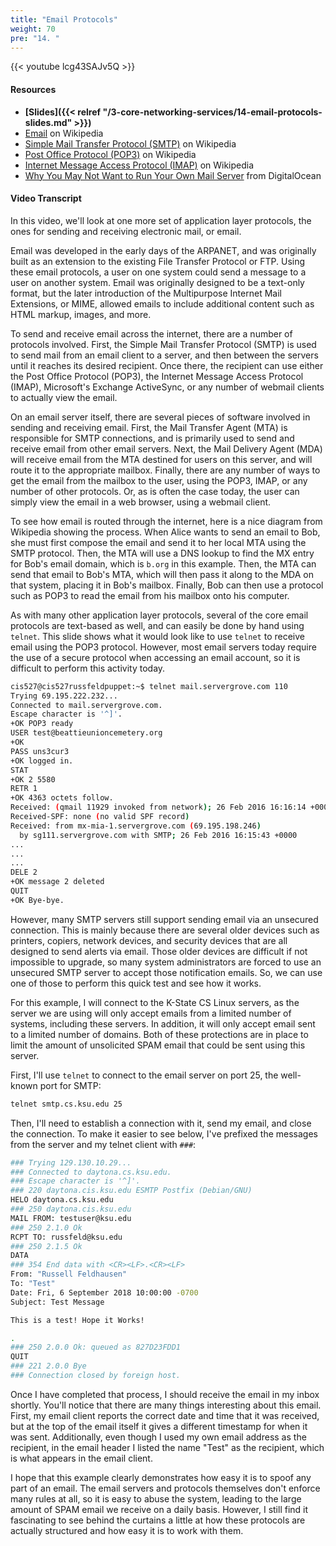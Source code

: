 ```yaml
---
title: "Email Protocols"
weight: 70
pre: "14. "
---
```


{{< youtube lcg43SAJv5Q >}}

#### Resources

* **[Slides]({{< relref "/3-core-networking-services/14-email-protocols-slides.md" >}})**
* [Email](https://en.wikipedia.org/wiki/Email) on Wikipedia
* [Simple Mail Transfer Protocol (SMTP)](https://en.wikipedia.org/wiki/Simple_Mail_Transfer_Protocol) on Wikipedia
* [Post Office Protocol (POP3)](https://en.wikipedia.org/wiki/Post_Office_Protocol) on Wikipedia
* [Internet Message Access Protocol (IMAP)](https://en.wikipedia.org/wiki/Internet_Message_Access_Protocol) on Wikipedia
* [Why You May Not Want to Run Your Own Mail Server](https://www.digitalocean.com/community/tutorials/why-you-may-not-want-to-run-your-own-mail-server) from DigitalOcean

#### Video Transcript

In this video, we'll look at one more set of application layer protocols, the ones for sending and receiving electronic mail, or email.

Email was developed in the early days of the ARPANET, and was originally built as an extension to the existing File Transfer Protocol or FTP. Using these email protocols, a user on one system could send a message to a user on another system. Email was originally designed to be a text-only format, but the later introduction of the Multipurpose Internet Mail Extensions, or MIME, allowed emails to include additional content such as HTML markup, images, and more.

To send and receive email across the internet, there are a number of protocols involved. First, the Simple Mail Transfer Protocol (SMTP) is used to send mail from an email client to a server, and then between the servers until it reaches its desired recipient. Once there, the recipient can use either the Post Office Protocol (POP3), the Internet Message Access Protocol (IMAP), Microsoft's Exchange ActiveSync, or any number of webmail clients to actually view the email.

On an email server itself, there are several pieces of software involved in sending and receiving email. First, the Mail Transfer Agent (MTA) is responsible for SMTP connections, and is primarily used to send and receive email from other email servers. Next, the Mail Delivery Agent (MDA) will receive email from the MTA destined for users on this server, and will route it to the appropriate mailbox. Finally, there are any number of ways to get the email from the mailbox to the user, using the POP3, IMAP, or any number of other protocols. Or, as is often the case today, the user can simply view the email in a web browser, using a webmail client.

To see how email is routed through the internet, here is a nice diagram from Wikipedia showing the process. When Alice wants to send an email to Bob, she must first compose the email and send it to her local MTA using the SMTP protocol. Then, the MTA will use a DNS lookup to find the MX entry for Bob's email domain, which is `b.org` in this example. Then, the MTA can send that email to Bob's MTA, which will then pass it along to the MDA on that system, placing it in Bob's mailbox. Finally, Bob can then use a protocol such as POP3 to read the email from his mailbox onto his computer.

As with many other application layer protocols, several of the core email protocols are text-based as well, and can easily be done by hand using `telnet`. This slide shows what it would look like to use `telnet` to receive email using the POP3 protocol. However, most email servers today require the use of a secure protocol when accessing an email account, so it is difficult to perform this activity today.

```bash
cis527@cis527russfeldpuppet:~$ telnet mail.servergrove.com 110
Trying 69.195.222.232...
Connected to mail.servergrove.com.
Escape character is '^]'.
+OK POP3 ready
USER test@beattieunioncemetery.org
+OK
PASS uns3cur3
+OK logged in.
STAT
+OK 2 5580
RETR 1
+OK 4363 octets follow.
Received: (qmail 11929 invoked from network); 26 Feb 2016 16:16:14 +0000
Received-SPF: none (no valid SPF record)
Received: from mx-mia-1.servergrove.com (69.195.198.246)
  by sg111.servergrove.com with SMTP; 26 Feb 2016 16:15:43 +0000
...
...
...
DELE 2
+OK message 2 deleted
QUIT
+OK Bye-bye.
```

However, many SMTP servers still support sending email via an unsecured connection. This is mainly because there are several older devices such as printers, copiers, network devices, and security devices that are all designed to send alerts via email. Those older devices are difficult if not impossible to upgrade, so many system administrators are forced to use an unsecured SMTP server to accept those notification emails. So, we can use one of those to perform this quick test and see how it works.

For this example, I will connect to the K-State CS Linux servers, as the server we are using will only accept emails from a limited number of systems, including these servers. In addition, it will only accept email sent to a limited number of domains. Both of these protections are in place to limit the amount of unsolicited SPAM email that could be sent using this server.

First, I'll use `telnet` to connect to the email server on port 25, the well-known port for SMTP:

```bash
telnet smtp.cs.ksu.edu 25
```

Then, I'll need to establish a connection with it, send my email, and close the connection. To make it easier to see below, I've prefixed the messages from the server and my telnet client with `###`:

```bash
### Trying 129.130.10.29...
### Connected to daytona.cs.ksu.edu.
### Escape character is '^]'.
### 220 daytona.cis.ksu.edu ESMTP Postfix (Debian/GNU)
HELO daytona.cs.ksu.edu
### 250 daytona.cis.ksu.edu
MAIL FROM: testuser@ksu.edu
### 250 2.1.0 Ok
RCPT TO: russfeld@ksu.edu
### 250 2.1.5 Ok
DATA
### 354 End data with <CR><LF>.<CR><LF>
From: "Russell Feldhausen"
To: "Test"
Date: Fri, 6 September 2018 10:00:00 -0700
Subject: Test Message

This is a test! Hope it Works!

.
### 250 2.0.0 Ok: queued as 827D23FDD1
QUIT
### 221 2.0.0 Bye
### Connection closed by foreign host.
```

Once I have completed that process, I should receive the email in my inbox shortly. You'll notice that there are many things interesting about this email. First, my email client reports the correct date and time that it was received, but at the top of the email itself it gives a different timestamp for when it was sent. Additionally, even though I used my own email address as the recipient, in the email header I listed the name "Test" as the recipient, which is what appears in the email client.

I hope that this example clearly demonstrates how easy it is to spoof any part of an email. The email servers and protocols themselves don't enforce many rules at all, so it is easy to abuse the system, leading to the large amount of SPAM email we receive on a daily basis. However, I still find it fascinating to see behind the curtains a little at how these protocols are actually structured and how easy it is to work with them.
